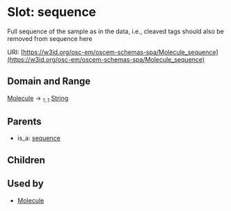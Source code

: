 
# Slot: sequence

Full sequence of the sample as in the data, i.e., cleaved tags should also be removed from sequence here

URI: [https://w3id.org/osc-em/oscem-schemas-spa/Molecule_sequence](https://w3id.org/osc-em/oscem-schemas-spa/Molecule_sequence)


## Domain and Range

[Molecule](Molecule.md) &#8594;  <sub>1..1</sub> [String](types/String.md)

## Parents

 *  is_a: [sequence](sequence.md)

## Children


## Used by

 * [Molecule](Molecule.md)
